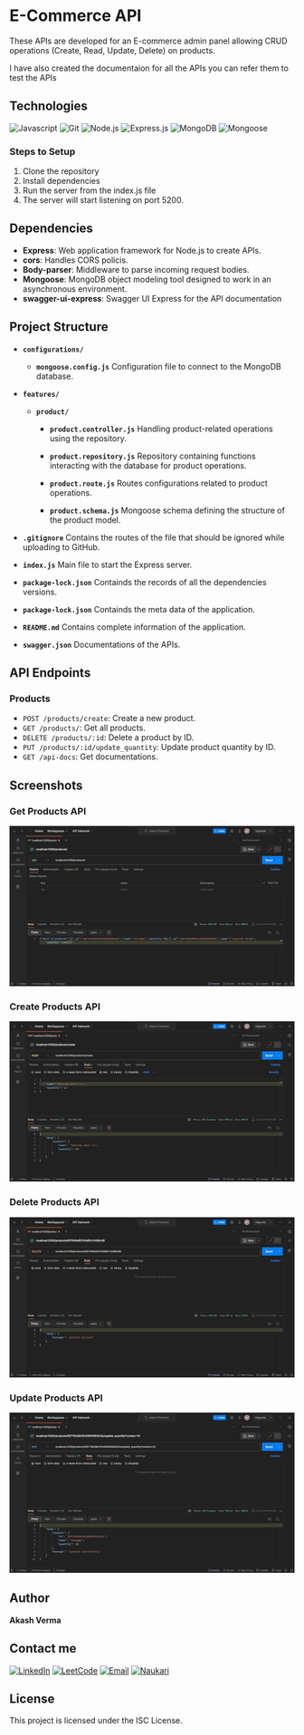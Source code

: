 # E-Commerce API

These APIs are developed for an E-commerce admin panel allowing CRUD operations (Create, Read, Update, Delete) on products.

I have also created the documentaion for all the APIs you can refer them to test the APIs


## Technologies

![Javascript](https://img.shields.io/badge/JavaScript-F7DF1E?style=for-the-badge&logo=javascript&logoColor=black)
![Git](https://img.shields.io/badge/GIT-E44C30?style=for-the-badge&logo=git&logoColor=white)
![Node.js](https://img.shields.io/badge/Node.js-43853D?style=for-the-badge&logo=node.js&logoColor=white)
![Express.js](https://img.shields.io/badge/Express.js-404D59?style=for-the-badge)
![MongoDB](https://img.shields.io/badge/MongoDB-4EA94B?style=for-the-badge&logo=mongodb&logoColor=white)
![Mongoose](https://img.shields.io/badge/Mongoose-darkred?style=for-the-badge&logoColor=white)


### Steps to Setup

1. Clone the repository
2. Install dependencies
3. Run the server from the index.js file 
3. The server will start listening on port 5200.

## Dependencies

- **Express**: Web application framework for Node.js to create APIs.
- **cors**: Handles CORS policis.
- **Body-parser**: Middleware to parse incoming request bodies.
- **Mongoose**: MongoDB object modeling tool designed to work in an asynchronous environment.
- **swagger-ui-express**: Swagger UI Express for the API documentation

## Project Structure


- **`configurations/`**

    - **`mongoose.config.js`** Configuration file to connect to the MongoDB database.

- **`features/`**

    - **`product/`**

        - **`product.controller.js`**  Handling product-related operations using the repository.

        - **`product.repository.js`** Repository containing functions interacting with the database for product operations.

        - **`product.route.js`** Routes configurations related to product operations.

        - **`product.schema.js`** Mongoose schema defining the structure of the product model.

- **`.gitignore`** Contains the routes of the file that should be ignored while uploading to GitHub.

- **`index.js`** Main file to start the Express server.

- **`package-lock.json`** Containds the records of all the dependencies versions. 

- **`package-lock.json`** Containds the meta data of the application. 

- **`README.md`** Contains complete information of the application.

- **`swagger.json`** Documentations of the APIs.



## API Endpoints

### Products

- `POST /products/create`: Create a new product.
- `GET /products/`: Get all products.
- `DELETE /products/:id`: Delete a product by ID.
- `PUT /products/:id/update_quantity`: Update product quantity by ID.
- `GET /api-docs`: Get documentations.

## Screenshots

### Get Products API
![Get Products API](/screenshots/Get-All-Products.jpg "Get Products")

### Create Products API
![Create Products API](/screenshots/Create-product.jpg "Create Products API")

### Delete Products API
![Delete Products API](/screenshots/Delete-product.jpg "Delete Products API")

### Update Products API
![Update Products API](/screenshots/update-product.jpg "Update Products API")


## Author

 **Akash Verma**

 ## Contact me 

 [![LinkedIn](https://img.shields.io/badge/LinkedIn-0077B5?style=for-the-badge&logo=linkedin&logoColor=white)](https://www.linkedin.com/in/akash-verma-09aug2000/)  [![LeetCode](https://img.shields.io/badge/-LeetCode-FFA116?style=for-the-badge&logo=LeetCode&logoColor=black)](https://leetcode.com/Akash_Verma2000/)  [![Email](https://img.shields.io/badge/Email-D14836?style=for-the-badge&logo=gmail&logoColor=white)](mailto:akash.verma217112@gmail.com) 
 [![Naukari](https://img.shields.io/badge/Naukri.com-0A66C2?style=for-the-badge&logo=Naukri.com&logoColor=white)](https://www.naukri.com/mnjuser/profile)


## License

This project is licensed under the ISC License.
